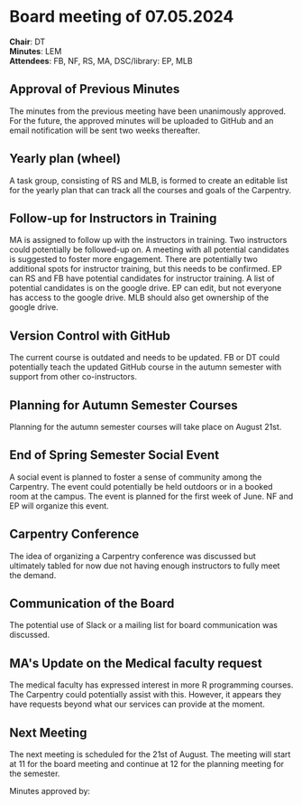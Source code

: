 # Board meeting of 07.05.2024

**Chair**: DT  
**Minutes**: LEM  
**Attendees**: FB, NF, RS, MA, DSC/library: EP, MLB

## Approval of Previous Minutes
The minutes from the previous meeting have been unanimously approved. For the future, the approved minutes will be uploaded to GitHub and an email notification will be sent two weeks thereafter.

## **Yearly plan (wheel)**  
   A task group, consisting of RS and MLB, is formed to create an editable list for the yearly plan that can track all the courses and goals of the Carpentry.

## **Follow-up for Instructors in Training**  
   MA is assigned to follow up with the instructors in training. Two instructors could potentially be followed-up on. A meeting with all potential candidates is suggested to foster more engagement.
   There are potentially two additional spots for instructor training, but this needs to be confirmed. EP can RS and FB have potential candidates for instructor training. A list of potential candidates is on the google drive. EP can edit, but not everyone has access to the google drive. MLB should also get ownership of the google drive.

## **Version Control with GitHub**  
   The current course is outdated and needs to be updated. FB or DT could potentially teach the updated GitHub course in the autumn semester with support from other co-instructors.

## **Planning for Autumn Semester Courses**  
   Planning for the autumn semester courses will take place on August 21st.

## **End of Spring Semester Social Event**  
   A social event is planned to foster a sense of community among the Carpentry. The event could potentially be held outdoors or in a booked room at the campus. The event is planned for the first week of June. NF and EP will organize this event.

## **Carpentry Conference**  
   The idea of organizing a Carpentry conference was discussed but ultimately tabled for now due not having enough instructors to fully meet the demand.

## **Communication of the Board**  
   The potential use of Slack or a mailing list for board communication was discussed.

## **MA's Update on the Medical faculty request**  
   The medical faculty has expressed interest in more R programming courses. The Carpentry could potentially assist with this. However, it appears they have requests beyond what our services can provide at the moment.
   
## **Next Meeting**  
   The next meeting is scheduled for the 21st of August. The meeting will start at 11 for the board meeting and continue at 12 for the planning meeting for the semester.

Minutes approved by:
